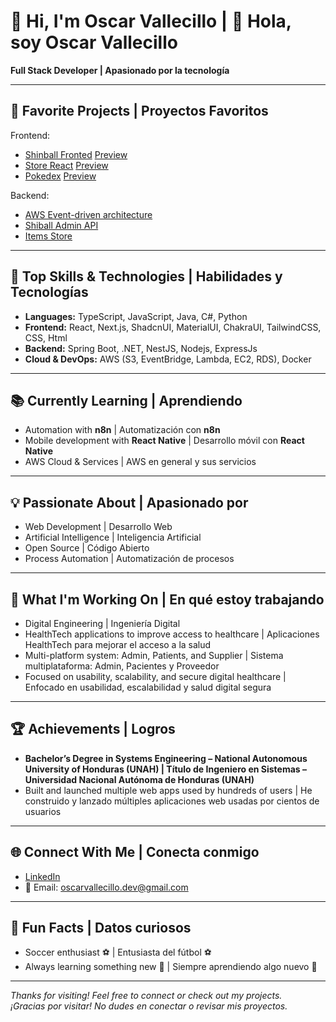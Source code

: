 # 👋 Hi, I'm Oscar Vallecillo | 👋 Hola, soy Oscar Vallecillo  

**Full Stack Developer | Apasionado por la tecnología**  

---
## 🌟 Favorite Projects | Proyectos Favoritos  
 Frontend:
- [Shinball Fronted](https://github.com/RacsoJosu/shinball-fronted)   [Preview](https://shinball-fronted.vercel.app/) 
- [Store React](https://github.com/RacsoJosu/Store-React)   [Preview](https://store-react-alpha.vercel.app/)
- [Pokedex](https://github.com/RacsoJosu/Pokedex) [Preview](https://pokedex-nu-cyan.vercel.app/)

 Backend:
- [AWS Event-driven architecture ](https://github.com/RacsoJosu/event-driven-architecture-aws)  
- [Shiball Admin API](https://github.com/RacsoJosu/shiball-admin-api)  
- [Items Store](https://github.com/RacsoJosu/Items-Store)
 ---

## 🚀 Top Skills & Technologies | Habilidades y Tecnologías  
- **Languages:** TypeScript, JavaScript, Java, C#, Python  
- **Frontend:** React, Next.js, ShadcnUI, MaterialUI, ChakraUI, TailwindCSS, CSS, Html  
- **Backend:** Spring Boot, .NET, NestJS, Nodejs, ExpressJs  
- **Cloud & DevOps:** AWS (S3, EventBridge, Lambda, EC2, RDS), Docker  

---

## 📚 Currently Learning | Aprendiendo  
- Automation with **n8n** | Automatización con **n8n**  
- Mobile development with **React Native** | Desarrollo móvil con **React Native**
- AWS Cloud & Services | AWS en general y sus servicios  

---

## 💡 Passionate About | Apasionado por  
- Web Development | Desarrollo Web  
- Artificial Intelligence | Inteligencia Artificial  
- Open Source | Código Abierto  
- Process Automation | Automatización de procesos  

---

## 🔭 What I'm Working On | En qué estoy trabajando  
- Digital Engineering | Ingeniería Digital
- HealthTech applications to improve access to healthcare | Aplicaciones HealthTech para mejorar el acceso a la salud  
- Multi-platform system: Admin, Patients, and Supplier | Sistema multiplataforma: Admin, Pacientes y Proveedor  
- Focused on usability, scalability, and secure digital healthcare | Enfocado en usabilidad, escalabilidad y salud digital segura  

---

## 🏆 Achievements | Logros  
- **Bachelor’s Degree in Systems Engineering – National Autonomous University of Honduras (UNAH) | Título de Ingeniero en Sistemas – Universidad Nacional Autónoma de Honduras (UNAH)**  
- Built and launched multiple web apps used by hundreds of users | He construido y lanzado múltiples aplicaciones web usadas por cientos de usuarios  

---

## 🌐 Connect With Me | Conecta conmigo  
- [LinkedIn](https://www.linkedin.com/in/oscar-vallecillo-938127254)  
- 📧 Email: oscarvallecillo.dev@gmail.com  

---

## 🎉 Fun Facts | Datos curiosos  
- Soccer enthusiast ⚽ | Entusiasta del fútbol ⚽  
- Always learning something new 🚀 | Siempre aprendiendo algo nuevo 🚀  

---

_Thanks for visiting! Feel free to connect or check out my projects._  
_¡Gracias por visitar! No dudes en conectar o revisar mis proyectos._  

